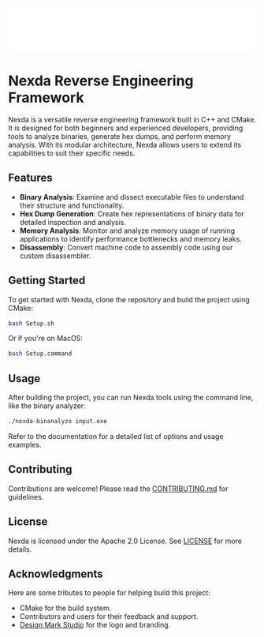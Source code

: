 ![Nexda Logo](assets/SVG/Artboard%204.svg)

# Nexda Reverse Engineering Framework

Nexda is a versatile reverse engineering framework built in C++ and CMake. It is designed for both beginners and experienced developers, providing tools to analyze binaries, generate hex dumps, and perform memory analysis. With its modular architecture, Nexda allows users to extend its capabilities to suit their specific needs.

## Features

- **Binary Analysis**: Examine and dissect executable files to understand their structure and functionality.
- **Hex Dump Generation**: Create hex representations of binary data for detailed inspection and analysis.
- **Memory Analysis**: Monitor and analyze memory usage of running applications to identify performance bottlenecks and memory leaks.
- **Disassembly**: Convert machine code to assembly code using our custom disassembler.

## Getting Started

To get started with Nexda, clone the repository and build the project using CMake:

```bash
bash Setup.sh
```

Or if you're on MacOS:

```bash
bash Setup.command
```

## Usage

After building the project, you can run Nexda tools using the command line, like the binary analyzer:

```bash
./nexda-binanalyze input.exe
```

Refer to the documentation for a detailed list of options and usage examples.

## Contributing

Contributions are welcome! Please read the [CONTRIBUTING.md](CONTRIBUTING.md) for guidelines.

## License

Nexda is licensed under the Apache 2.0 License. See [LICENSE](LICENSE) for more details.

## Acknowledgments

Here are some tributes to people for helping build this project:

- CMake for the build system.
- Contributors and users for their feedback and support.
- [Design Mark Studio](https://bento.me/designmarkstudio) for the logo and branding.